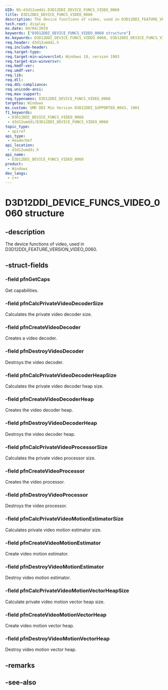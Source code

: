 ```yaml
---
UID: NS:d3d12umddi.D3D12DDI_DEVICE_FUNCS_VIDEO_0060
title: D3D12DDI_DEVICE_FUNCS_VIDEO_0060
description: The device functions of video, used in D3D12DDI_FEATURE_VERSION_VIDEO_0060.
tech.root: display
ms.date: 04/04/2019
keywords: ["D3D12DDI_DEVICE_FUNCS_VIDEO_0060 structure"]
ms.keywords: D3D12DDI_DEVICE_FUNCS_VIDEO_0060, D3D12DDI_DEVICE_FUNCS_VIDEO_0060,
req.header: d3d12umddi.h
req.include-header: 
req.target-type: 
req.target-min-winverclnt: Windows 10, version 1903
req.target-min-winversvr: 
req.kmdf-ver: 
req.umdf-ver: 
req.lib: 
req.dll: 
req.ddi-compliance: 
req.unicode-ansi: 
req.max-support: 
req.typenames: D3D12DDI_DEVICE_FUNCS_VIDEO_0060
targetos: Windows
ms.custom: UMD DDI Min Version D3D12DDI_SUPPORTED_0043, 19H1
f1_keywords:
 - D3D12DDI_DEVICE_FUNCS_VIDEO_0060
 - d3d12umddi/D3D12DDI_DEVICE_FUNCS_VIDEO_0060
topic_type:
 - apiref
api_type:
 - HeaderDef
api_location:
 - d3d12umddi.h
api_name:
 - D3D12DDI_DEVICE_FUNCS_VIDEO_0060
product:
 - Windows
dev_langs:
 - c++
---
```


# D3D12DDI_DEVICE_FUNCS_VIDEO_0060 structure


## -description

The device functions of video, used in D3D12DDI_FEATURE_VERSION_VIDEO_0060.

## -struct-fields

### -field pfnGetCaps

Get capabilities.

### -field pfnCalcPrivateVideoDecoderSize

Calculates the private video decoder size.

### -field pfnCreateVideoDecoder

Creates a video decoder.

### -field pfnDestroyVideoDecoder

Destroys the video decoder.

### -field pfnCalcPrivateVideoDecoderHeapSize

Calculates the private video decoder heap size.

### -field pfnCreateVideoDecoderHeap

Creates the video decoder heap.

### -field pfnDestroyVideoDecoderHeap

Destroys the video decoder heap.

### -field pfnCalcPrivateVideoProcessorSize

Calculates the private video processor size.

### -field pfnCreateVideoProcessor

Creates the video processor.

### -field pfnDestroyVideoProcessor

Destroys the video processor.

### -field pfnCalcPrivateVideoMotionEstimatorSize

Calculates private video motion estimator size.

### -field pfnCreateVideoMotionEstimator

Create video motion estimator.

### -field pfnDestroyVideoMotionEstimator

Destroy video motion estimator.

### -field pfnCalcPrivateVideoMotionVectorHeapSize

Calculate private video motion vector heap size.

### -field pfnCreateVideoMotionVectorHeap

Create video motion vector heap.

### -field pfnDestroyVideoMotionVectorHeap

Destroy video motion vector heap.

## -remarks

## -see-also

